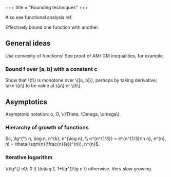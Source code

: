 +++
title = "Bounding techniques"
+++

Also see functional analysis ref.

Effectively bound one function with another.

## General ideas
Use convexity of functions! See proof of AM/ GM inequalities, for example.

### Bound f over [a, b] with a constant c
Show that \\(f\\) is monotone over \\([a, b]\\), perhaps by taking derivative; take \\(c\\) to be value at \\(a\\) or \\(b\\).

## Asymptotics
Asymptotic notation: o, O, \\(\Theta, \Omega, \omega\\).

### Hierarchy of growth of functions
$c, \lg^{*} n, \log n, n^{k}, n^{\log n}, \\
n^{n^{1/3}} = e^{n^{1/3}\ln n}, e^{n}, n! = \theta(\sqrt{n}(\frac{n}{e})^{n}), n^{n}$.

### Iterative logarithm
\\(\lg^{*} n\\): 0 if \\(n\leq 1, 1+\lg^{*}\lg n \\) otherwise. Very slow growing.

